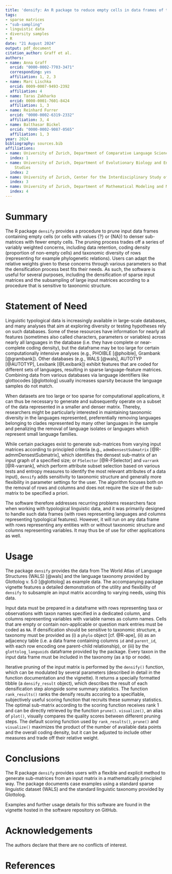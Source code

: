 ```yaml
---
title: 'densify: An R package to reduce empty cells in data frames of typological linguistic data'
tags:
- sparse matrices
- "sub-sampling"
- linguistic data
- diversity samples
- R
date: "21 August 2024"
output: pdf_document
citation_author: Graff et al.
authors:
- name: Anna Graff
  orcid: "0000-0002-7703-3471"
  corresponding: yes
  affiliation: 1, 2, 3
- name: Marc Lischka
  orcid: 0009-0007-9493-2392
  affiliation: 4
- name: Taras Zakharko
  orcid: 0000-0001-7601-8424
  affiliation: 1, 3
- name: Reinhard Furrer
  orcid: "0000-0002-6319-2332"
  affiliation: 3, 4
- name: Balthasar Bickel
  orcid: "0000-0002-9087-0565"
  affiliation: 1, 3
year: 2024
bibliography: sources.bib
affiliations:
- name: University of Zurich, Department of Comparative Language Science
  index: 1
- name: University of Zurich, Department of Evolutionary Biology and Environmental
    Studies
  index: 2
- name: University of Zurich, Center for the Interdisciplinary Study of Language Evolution
  index: 3
- name: University of Zurich, Department of Mathematical Modeling and Machine Learning
  index: 4
---
```


# Summary

The R package `densify` provides a procedure to prune input data frames containing empty cells (or cells with values {?} or {NA}) to denser sub-matrices with fewer empty cells. The pruning process trades off a series of variably weighted concerns, including data retention, coding density (proportion of non-empty cells) and taxonomic diversity of rows (representing for example phylogenetic relations). Users can adapt the relative weights given to these concerns through various parameters so that the densification process best fits their needs. As such, the software is useful for several purposes, including the densification of sparse input matrices and the subsampling of large input matrices according to a procedure that is sensitive to taxonomic structure. 

# Statement of Need
Linguistic typological data is increasingly available in large-scale databases, and many analyses that aim at exploring diversity or testing hypotheses rely on such databases. Some of these resources have information for nearly all features (sometimes also called characters, parameters or variables) across nearly all languages in the database (i.e. they have complete or near-complete coding density), but the dataframe may be too large for certain computationally intensive analyses (e.g., PHOIBLE [@phoible], Grambank [@grambank]). Other databases (e.g., WALS [@wals], AUTOTYP [@AUTOTYP], Lexibank [@Lexibank]) exhibit features that are coded for different sets of languages, resulting in sparse language-feature matrices. Combining data from various databases via language identifiers like glottocodes [@glottolog] usually increases sparsity because the language samples do not match. 

When datasets are too large or too sparse for computational applications, it can thus be necessary to generate and subsequently operate on a subset of the data represented in a smaller and denser matrix. Thereby, researchers might be particularly interested in maintaining taxonomic diversity in the languages represented, preferentially removing languages belonging to clades represented by many other languages in the sample and penalizing the removal of language isolates or languages which represent small language families.

While certain packages exist to generate sub-matrices from varying input matrices according to principled criteria (e.g., `admmDensestSubmatrix` [@R-admmDensestSubmatrix], which identifies the densest sub-matrix of an input graph of a specified size; or `FSelector` [@R-FSelector] and `varrank` [@R-varrank], which perform attribute subset selection based on various tests and entropy measures to identify the most relevant attributes of a data input), `densify` adds sensitivity to taxonomic structure and generally more flexibility in parameter settings for the user. The algorithm focuses both on the removal of rows and columns and does not require the size of the sub-matrix to be specified a priori. 

The software therefore addresses recurring problems researchers face when working with typological linguistic data, and it was primarily designed to handle such data frames (with rows representing languages and columns representing typological features). However, it will run on any data frame with rows representing any entities with or without taxonomic structure and columns representing variables. It may thus be of use for other applications as well.

# Usage

The package `densify` provides the data from The World Atlas of Language Structures (WALS) [@wals] and the language taxonomy provided by Glottolog v. 5.0 [@glottolog] as example data. The accompanying package vignette features a detailed demonstration of the utility and flexibility of `densify` to subsample an input matrix according to varying needs, using this data.

Input data must be prepared in a dataframe with rows representing taxa or observations with taxon names specified in a dedicated column, and columns representing variables with variable names as column names. Cells that are empty or contain non-applicable or question mark entries must be coded as `NA`. If densification should be sensitive to taxonomic structure, a taxonomy must be provided as (i) a `phylo` object [cf. @R-ape], (ii) as an adjacency table (i.e. a data frame containing columns `id` and `parent_id`, with each row encoding one parent-child relationship), or (iii) by the `glottolog_languoids` dataframe provided by the package. Every taxon in the input data frame must be included in the taxonomy (as a tip or node). 

Iterative pruning of the input matrix is performed by the `densify()` function, which can be modulated by several parameters (described in detail in the function documentation and the vignette). It returns a specially formatted tibble (a `densify_result` object), which describes the result of each densification step alongside some summary statistics. The function `rank_results()` ranks the densify results accoring to a specifiable, subjectively useful scoring function that recruits these summary statistics. The optimal sub-matrix according to the scoring function receives rank 1 and can be directly retrieved by the function `prune()`. `visualize()`, an alias of `plot()`, visually compares the quality scores between different pruning steps. The default scoring function used by `rank_results()`, `prune()` and `visualize()` maximizes the product of the number of available data points and the overall coding density, but it can be adjusted to include other measures and trade off their relative weight.

# Conclusions

The R package `densify` provides users with a flexible and explicit method to generate sub-matrices from an input matrix in a mathematically principled way. The package documents case examples using a standard sparse linguistic dataset (WALS) and the standard linguistic taxonomy provided by Glottolog.

Examples and further usage details for this software are found in the vignette hosted in the software repository on GitHub.

# Acknowledgements

The authors declare that there are no conflicts of interest.

# References
